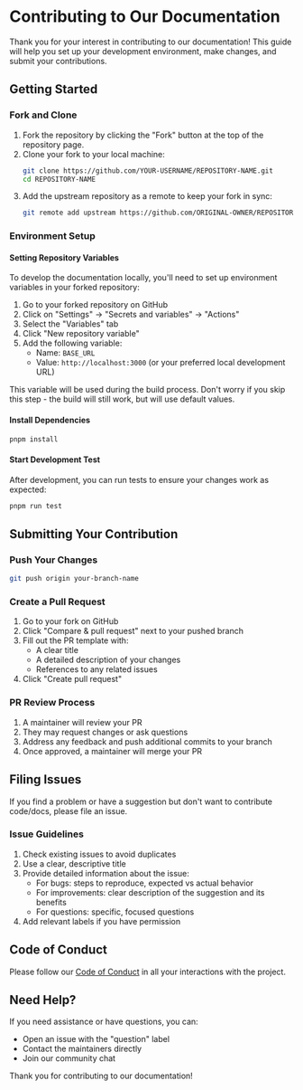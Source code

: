 # Contributing to Our Documentation

Thank you for your interest in contributing to our documentation! This guide will help you set up your development environment, make changes, and submit your contributions.

## Getting Started

### Fork and Clone

1. Fork the repository by clicking the "Fork" button at the top of the repository page.
2. Clone your fork to your local machine:
   ```bash
   git clone https://github.com/YOUR-USERNAME/REPOSITORY-NAME.git
   cd REPOSITORY-NAME
   ```
3. Add the upstream repository as a remote to keep your fork in sync:
   ```bash
   git remote add upstream https://github.com/ORIGINAL-OWNER/REPOSITORY-NAME.git
   ```

### Environment Setup

#### Setting Repository Variables

To develop the documentation locally, you'll need to set up environment variables in your forked repository:

1. Go to your forked repository on GitHub
2. Click on "Settings" → "Secrets and variables" → "Actions"
3. Select the "Variables" tab
4. Click "New repository variable"
5. Add the following variable:
   - Name: `BASE_URL`
   - Value: `http://localhost:3000` (or your preferred local development URL)

This variable will be used during the build process. Don't worry if you skip this step - the build will still work, but will use default values.

#### Install Dependencies

```bash
pnpm install
```

#### Start Development Test

After development, you can run tests to ensure your changes work as expected:

```bash
pnpm run test
```

## Submitting Your Contribution

### Push Your Changes

```bash
git push origin your-branch-name
```

### Create a Pull Request

1. Go to your fork on GitHub
2. Click "Compare & pull request" next to your pushed branch
3. Fill out the PR template with:
   - A clear title
   - A detailed description of your changes
   - References to any related issues
4. Click "Create pull request"

### PR Review Process

1. A maintainer will review your PR
2. They may request changes or ask questions
3. Address any feedback and push additional commits to your branch
4. Once approved, a maintainer will merge your PR

## Filing Issues

If you find a problem or have a suggestion but don't want to contribute code/docs, please file an issue.

### Issue Guidelines

1. Check existing issues to avoid duplicates
2. Use a clear, descriptive title
3. Provide detailed information about the issue:
   - For bugs: steps to reproduce, expected vs actual behavior
   - For improvements: clear description of the suggestion and its benefits
   - For questions: specific, focused questions
4. Add relevant labels if you have permission

## Code of Conduct

Please follow our [Code of Conduct](https://tac.openwallet.foundation/governance/code-of-conduct/) in all your interactions with the project.

## Need Help?

If you need assistance or have questions, you can:

- Open an issue with the "question" label
- Contact the maintainers directly
- Join our community chat

Thank you for contributing to our documentation!
